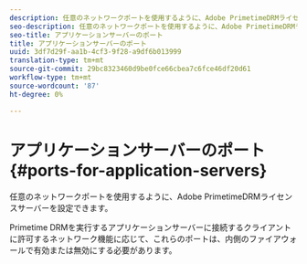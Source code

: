 ```yaml
---
description: 任意のネットワークポートを使用するように、Adobe PrimetimeDRMライセンスサーバーを設定できます。
seo-description: 任意のネットワークポートを使用するように、Adobe PrimetimeDRMライセンスサーバーを設定できます。
seo-title: アプリケーションサーバーのポート
title: アプリケーションサーバーのポート
uuid: 3df7d29f-aa1b-4cf3-9f28-a9df6b013999
translation-type: tm+mt
source-git-commit: 29bc8323460d9be0fce66cbea7c6fce46df20d61
workflow-type: tm+mt
source-wordcount: '87'
ht-degree: 0%

---
```



# アプリケーションサーバーのポート{#ports-for-application-servers}

任意のネットワークポートを使用するように、Adobe PrimetimeDRMライセンスサーバーを設定できます。

Primetime DRMを実行するアプリケーションサーバーに接続するクライアントに許可するネットワーク機能に応じて、これらのポートは、内側のファイアウォールで有効または無効にする必要があります。
